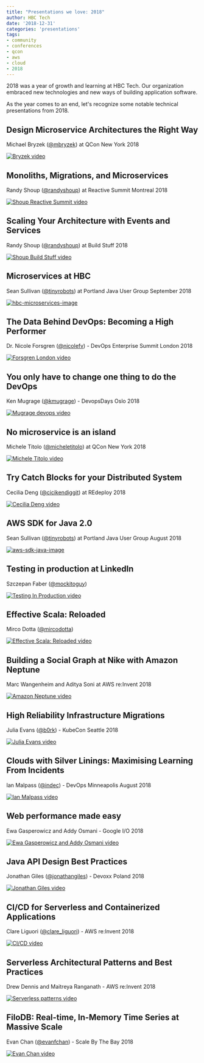 ```yaml
---
title: "Presentations we love: 2018"
author: HBC Tech
date: '2018-12-31'
categories: 'presentations'
tags:
- community
- conferences
- qcon
- aws
- cloud
- 2018
---
```


2018 was a year of growth and learning at HBC Tech. Our organization embraced new technologies and new ways of building application software.

As the year comes to an end, let's recognize some notable technical presentations from 2018.

## Design Microservice Architectures the Right Way
Michael Bryzek ([@mbryzek](https://twitter.com/mbryzek)) at QCon New York 2018

[![Bryzek video](https://img.youtube.com/vi/j6ow-UemzBc/0.jpg)](https://www.youtube.com/watch?v=j6ow-UemzBc "Design Microservice Architectures the Right Way")

## Monoliths, Migrations, and Microservices
Randy Shoup ([@randyshoup](https://twitter.com/randyshoup)) at Reactive Summit Montreal 2018

[![Shoup Reactive Summit video](https://img.youtube.com/vi/gOZFmFNl1uk/0.jpg)](https://www.youtube.com/watch?v=gOZFmFNl1uk "Monoliths, Migrations, and Microservices")

## Scaling Your Architecture with Events and Services
Randy Shoup ([@randyshoup](https://twitter.com/randyshoup)) at Build Stuff 2018

[![Shoup Build Stuff video](https://img.youtube.com/vi/TuEQG5sUJKY/0.jpg)](https://www.youtube.com/watch?v=TuEQG5sUJKY "Scaling Your Architecture with Events and Services")

## Microservices at HBC
Sean Sullivan ([@tinyrobots](https://twitter.com/tinyrobots)) at Portland Java User Group September 2018

[![hbc-microservices-image](./assets/images/presentations-we-love-2018/microservices-at-hbc-september-2018-480.png)](https://speakerdeck.com/sullis/microservices-portland-oregon-2018-09-25)

## The Data Behind DevOps: Becoming a High Performer
Dr. Nicole Forsgren ([@nicolefv](https://twitter.com/nicolefv)) - DevOps Enterprise Summit London 2018

[![Forsgren London video](./assets/images/presentations-we-love-2018/forsgren-the-data-behind-devops-london-2018-480.png)](https://www.youtube.com/watch?v=-OiOUwaRsXk "The Data Behind DevOps: Becoming a High Performer")

## You only have to change one thing to do the DevOps
Ken Mugrage ([@kmugrage](https://twitter.com/kmugrage)) - DevopsDays Oslo 2018

[![Mugrage devops video](./assets/images/presentations-we-love-2018/mugrage-devops-oslo-2018-480.png)](https://www.youtube.com/watch?v=MY_nVBL2RPQ "You only have to change one thing to do the DevOps")

## No microservice is an island
Michele Titolo ([@micheletitolo](https://twitter.com/micheletitolo)) at QCon New York 2018

[![Michele Titolo video](https://img.youtube.com/vi/VOlpKO9AbyA/0.jpg)](https://www.youtube.com/watch?v=VOlpKO9AbyA "No microservice is an island")

## Try Catch Blocks for your Distributed System
Cecilia Deng ([@cicikendiggit](https://twitter.com/cicikendiggit)) at REdeploy 2018

[![Cecilia Deng video](https://img.youtube.com/vi/id9RyN6WWC4/0.jpg)](https://www.youtube.com/watch?v=id9RyN6WWC4 "Try Catch Blocks for your Distributed System")

## AWS SDK for Java 2.0
Sean Sullivan ([@tinyrobots](https://twitter.com/tinyrobots)) at Portland Java User Group August 2018

[![aws-sdk-java-image](./assets/images/presentations-we-love-2018/aws-sdk-java-august-2018-480.png)](https://speakerdeck.com/sullis/aws-sdk-for-java-version-2-dot-0-portland-oregon)

## Testing in production at LinkedIn
Szczepan Faber ([@mockitoguy](https://twitter.com/mockitoguy))

[![Testing In Production video](https://img.youtube.com/vi/lbO6INBICpQ/0.jpg)](https://www.youtube.com/watch?v=lbO6INBICpQ "Testing in production at LinkedIn")

## Effective Scala: Reloaded
Mirco Dotta ([@mircodotta](https://twitter.com/mircodotta))

[![Effective Scala: Reloaded video](https://img.youtube.com/vi/pAc-0TmnlcE/0.jpg)](https://www.youtube.com/watch?v=pAc-0TmnlcE "Effective Scala: Reloaded")

## Building a Social Graph at Nike with Amazon Neptune
Marc Wangenheim and Aditya Soni at AWS re:Invent 2018

[![Amazon Neptune video](https://img.youtube.com/vi/f7FSpT7jrX4/0.jpg)](https://www.youtube.com/watch?v=f7FSpT7jrX4 "Building a Social Graph at Nike with Amazon Neptune")

## High Reliability Infrastructure Migrations
Julia Evans ([@b0rk](https://twitter.com/b0rk)) - KubeCon Seattle 2018

[![Julia Evans video](https://img.youtube.com/vi/obB2IvCv-K0/0.jpg)](https://www.youtube.com/watch?v=obB2IvCv-K0 "High Reliability Infrastructure Migrations")

## Clouds with Silver Linings: Maximising Learning From Incidents
Ian Malpass ([@indec](https://twitter.com/indec)) - DevOps Minneapolis August 2018

[![Ian Malpass video](https://img.youtube.com/vi/oJwpyf0qJvo/0.jpg)](https://www.youtube.com/watch?v=oJwpyf0qJvo "Clouds with Silver Linings: Maximising Learning From Incidents")

## Web performance made easy
Ewa Gasperowicz and Addy Osmani - Google I/O 2018

[![Ewa Gasperowicz and Addy Osmani video](https://img.youtube.com/vi/Mv-l3-tJgGk/0.jpg)](https://www.youtube.com/watch?v=Mv-l3-tJgGk "Web performance made easy")

## Java API Design Best Practices
Jonathan Giles ([@jonathangiles](https://twitter.com/jonathangiles)) - Devoxx Poland 2018

[![Jonathan Giles video](https://img.youtube.com/vi/nRNUQS7IkUM/0.jpg)](https://www.youtube.com/watch?v=nRNUQS7IkUM "Java API Design Best Practices")

## CI/CD for Serverless and Containerized Applications
Clare Liguori ([@clare_liguori](https://twitter.com/clare_liguori)) - AWS re:Invent 2018

[![CI/CD video](https://img.youtube.com/vi/01ewawuL-IY/0.jpg)](https://www.youtube.com/watch?v=01ewawuL-IY "CI/CD for Serverless and Containerized Applications")

## Serverless Architectural Patterns and Best Practices
Drew Dennis and Maitreya Ranganath - AWS re:Invent 2018

[![Serverless patterns video](https://img.youtube.com/vi/08AjVGGQaKQ/0.jpg)](https://www.youtube.com/watch?v=08AjVGGQaKQ "Serverless Architectural Patterns and Best Practices")

## FiloDB: Real-time, In-Memory Time Series at Massive Scale
Evan Chan ([@evanfchan](https://twitter.com/evanfchan)) - Scale By The Bay 2018

[![Evan Chan video](https://img.youtube.com/vi/EkIZPZbMoNE/0.jpg)](https://www.youtube.com/watch?v=EkIZPZbMoNE "FiloDB: Real-time, In-Memory Time Series at Massive Scale")
